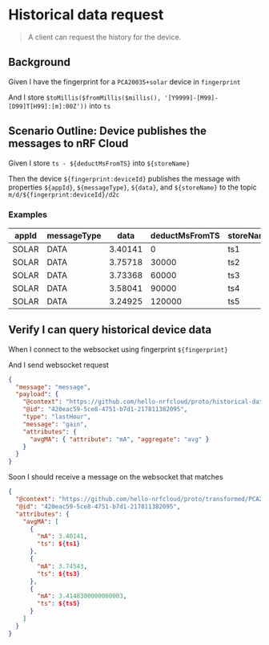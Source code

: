 # Historical data request

> A client can request the history for the device.

## Background

Given I have the fingerprint for a `PCA20035+solar` device in `fingerprint`

And I store
`$toMillis($fromMillis($millis(), '[Y9999]-[M99]-[D99]T[H99]:[m]:00Z'))` into
`ts`

## Scenario Outline: Device publishes the messages to nRF Cloud

Given I store `ts - ${deductMsFromTS}` into `${storeName}`

Then the device `${fingerprint:deviceId}` publishes the message with properties
`${appId}`, `${messageType}`, `${data}`, and `${storeName}` to the topic
`m/d/${fingerprint:deviceId}/d2c`

### Examples

| appId | messageType | data    | deductMsFromTS | storeName |
| ----- | ----------- | ------- | -------------- | --------- |
| SOLAR | DATA        | 3.40141 | 0              | ts1       |
| SOLAR | DATA        | 3.75718 | 30000          | ts2       |
| SOLAR | DATA        | 3.73368 | 60000          | ts3       |
| SOLAR | DATA        | 3.58041 | 90000          | ts4       |
| SOLAR | DATA        | 3.24925 | 120000         | ts5       |

## Verify I can query historical device data

When I connect to the websocket using fingerprint `${fingerprint}`

And I send websocket request

```json
{
  "message": "message",
  "payload": {
    "@context": "https://github.com/hello-nrfcloud/proto/historical-data-request",
    "@id": "420eac59-5ce8-4751-b7d1-217811382095",
    "type": "lastHour",
    "message": "gain",
    "attributes": {
      "avgMA": { "attribute": "mA", "aggregate": "avg" }
    }
  }
}
```

<!-- @retry:tries=5,initialDelay=1000,delayFactor=2 -->

Soon I should receive a message on the websocket that matches

```json
{
  "@context": "https://github.com/hello-nrfcloud/proto/transformed/PCA20035%2Bsolar/historical-data",
  "@id": "420eac59-5ce8-4751-b7d1-217811382095",
  "attributes": {
    "avgMA": [
      {
        "mA": 3.40141,
        "ts": ${ts1}
      },
      {
        "mA": 3.74543,
        "ts": ${ts3}
      },
      {
        "mA": 3.4148300000000003,
        "ts": ${ts5}
      }
    ]
  }
}
```
